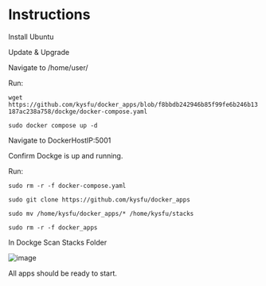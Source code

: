 # Instructions

Install Ubuntu

Update & Upgrade

Navigate to /home/user/

Run:

`wget https://github.com/kysfu/docker_apps/blob/f8bbdb242946b85f99fe6b246b13187ac238a758/dockge/docker-compose.yaml`

`sudo docker compose up -d`

Navigate to DockerHostIP:5001

Confirm Dockge is up and running.

Run:

`sudo rm -r -f docker-compose.yaml`

`sudo git clone https://github.com/kysfu/docker_apps`

`sudo mv /home/kysfu/docker_apps/* /home/kysfu/stacks`

`sudo rm -r -f docker_apps`

In Dockge Scan Stacks Folder

![image](https://github.com/kysfu/docker_apps/assets/43011311/7134e8f6-8450-4fd3-972c-c129bbdaf0f3)

All apps should be ready to start.
